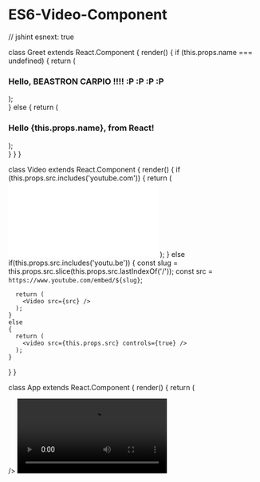 # ES6-Video-Component

// jshint esnext: true

class Greet extends React.Component
{
  render()
  {
    if (this.props.name === undefined)
    {
      return (
        <h3>Hello, BEASTRON CARPIO !!!! :P :P :P :P</h3>
      );      
    }
    else
    {
      return (
        <h3>Hello {this.props.name}, from React!</h3>
      );      
    }
  }
}

class Video extends React.Component
{
  render()
  {
    if (this.props.src.includes('youtube.com'))
    {
      return (
        <iframe src={this.props.src} frameborder="0" allowfullscreen>
        </iframe>
      );
    }
    else if(this.props.src.includes('youtu.be'))
    {
      const slug = this.props.src.slice(this.props.src.lastIndexOf('/'));
      const src = `https://www.youtube.com/embed/${slug}`;
      
      return (
        <Video src={src} />
      );
    }
    else
    {
      return (
        <video src={this.props.src} controls={true} />
      );      
    }
  }
}

class App extends React.Component
{
  render()
  {
    return (
      <div>
        <Greet />
        />
        <Video src="https://www.youtu.be/R51LMIAJtsc" />
        <Video src="https://www.youtu.be/TeWlsNiTMlE"/>
        
      </div>
    );
  }
}

ReactDOM.render(<App />, document.getElementById('app'));


